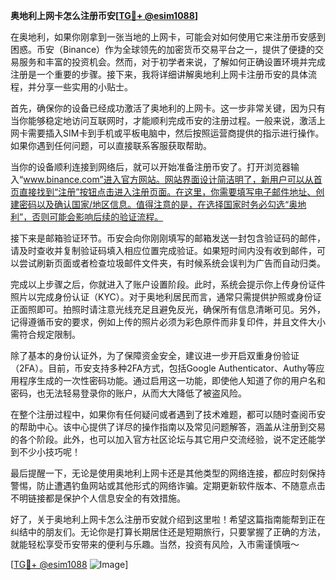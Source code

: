 **奥地利上网卡怎么注册币安[[TG💪+ @esim1088](https://t.me/s/esim1088)]**

在奥地利，如果你刚拿到一张当地的上网卡，可能会对如何使用它来注册币安感到困惑。币安（Binance）作为全球领先的加密货币交易平台之一，提供了便捷的交易服务和丰富的投资机会。然而，对于初学者来说，了解如何正确设置环境并完成注册是一个重要的步骤。接下来，我将详细讲解奥地利上网卡注册币安的具体流程，并分享一些实用的小贴士。

首先，确保你的设备已经成功激活了奥地利的上网卡。这一步非常关键，因为只有当你能够稳定地访问互联网时，才能顺利完成币安的注册过程。一般来说，激活上网卡需要插入SIM卡到手机或平板电脑中，然后按照运营商提供的指示进行操作。如果你遇到任何问题，可以直接联系客服获取帮助。

当你的设备顺利连接到网络后，就可以开始准备注册币安了。打开浏览器输入“www.binance.com”进入官方网站。网站界面设计简洁明了，新用户可以从首页直接找到“注册”按钮点击进入注册页面。在这里，你需要填写电子邮件地址、创建密码以及确认国家/地区信息。值得注意的是，在选择国家时务必勾选“奥地利”，否则可能会影响后续的验证流程。

接下来是邮箱验证环节。币安会向你刚刚填写的邮箱发送一封包含验证码的邮件，请及时查收并复制验证码填入相应位置完成验证。如果短时间内没有收到邮件，可以尝试刷新页面或者检查垃圾邮件文件夹，有时候系统会误判为广告而自动归类。

完成以上步骤之后，你就进入了账户设置阶段。此时，系统会提示你上传身份证件照片以完成身份认证（KYC）。对于奥地利居民而言，通常只需提供护照或身份证正面照即可。拍照时请注意光线充足且避免反光，确保所有信息清晰可见。另外，记得遵循币安的要求，例如上传的照片必须为彩色原件而非复印件，并且文件大小需符合规定限制。

除了基本的身份认证外，为了保障资金安全，建议进一步开启双重身份验证（2FA）。目前，币安支持多种2FA方式，包括Google Authenticator、Authy等应用程序生成的一次性密码功能。通过启用这一功能，即使他人知道了你的用户名和密码，也无法轻易登录你的账户，从而大大降低了被盗风险。

在整个注册过程中，如果你有任何疑问或者遇到了技术难题，都可以随时查阅币安的帮助中心。该中心提供了详尽的操作指南以及常见问题解答，涵盖从注册到交易的各个阶段。此外，也可以加入官方社区论坛与其它用户交流经验，说不定还能学到不少小技巧呢！

最后提醒一下，无论是使用奥地利上网卡还是其他类型的网络连接，都应时刻保持警惕，防止遭遇钓鱼网站或其他形式的网络诈骗。定期更新软件版本、不随意点击不明链接都是保护个人信息安全的有效措施。

好了，关于奥地利上网卡怎么注册币安就介绍到这里啦！希望这篇指南能帮到正在纠结中的朋友们。无论你是打算长期居住还是短期旅行，只要掌握了正确的方法，就能轻松享受币安带来的便利与乐趣。当然，投资有风险，入市需谨慎哦～

[[TG💪+ @esim1088](https://t.me/s/esim1088) ![Image](https://i.postimg.cc/4NQfJmqS/Snipaste-2025-05-13-00-14-12.png)]